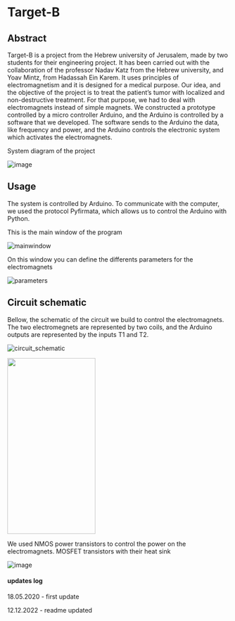 # Target-B

## Abstract

Target-B is a project from the Hebrew university of Jerusalem, made by two students for their engineering project. It has been carried out with the collaboration of the professor Nadav Katz from the Hebrew university, and Yoav Mintz, from Hadassah Ein Karem. It uses principles of electromagnetism and it is designed for a medical purpose.
Our idea, and the objective of the project is to treat the patient’s tumor with localized and non-destructive treatment. For that purpose, we had to deal with electromagnets instead of simple magnets. We constructed a prototype controlled by a micro controller Arduino, and the Arduino is controlled by a software that we developed. The software sends to the Arduino the data, like frequency and power, and the Arduino controls the electronic system which activates the electromagnets.

System diagram of the project

![image](https://user-images.githubusercontent.com/69756617/211169838-2ba0407d-f7e7-4302-afd0-f9e7417e5153.png)


## Usage

The system is controlled by Arduino. To communicate with the computer, we used the protocol Pyfirmata, which allows us to control the Arduino with Python.

This is the main window of the program

![mainwindow](https://user-images.githubusercontent.com/69756617/207135927-f3a22cb2-5cf5-44b5-bc76-adf4b824263d.png)


On this window you can define the differents parameters for the electromagnets

![parameters](https://user-images.githubusercontent.com/69756617/207139507-4ffa3687-1687-4003-87f8-67ed1e39de06.png)


## Circuit schematic

Bellow, the schematic of the circuit we build to control the electromagnets. The two electromegnets are represented by two coils, and the Arduino outputs are represented by the inputs T1 and T2.

![circuit_schematic](https://user-images.githubusercontent.com/69756617/211169716-2d81b760-e7f6-4d58-947c-b6ec2a8daf05.png)

<img src="https://user-images.githubusercontent.com/69756617/211169716-2d81b760-e7f6-4d58-947c-b6ec2a8daf05.png" width="200" height="400" />

We used NMOS power transistors to control the power on the electromagnets. MOSFET transistors with their heat sink

![image](https://user-images.githubusercontent.com/69756617/211169973-ee6498af-5eee-46d9-ab77-fc78d32cb4e5.png)



#### updates log
18.05.2020 - first update

12.12.2022 - readme updated
